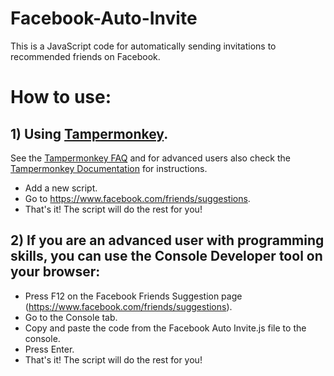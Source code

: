 # Facebook-Auto-Invite

This is a JavaScript code for automatically sending invitations to recommended friends on Facebook.


# How to use:

## 1) Using <a href="https://www.tampermonkey.net/">Tampermonkey</a>.<br>
See the <a href="https://www.tampermonkey.net/faq.php">Tampermonkey FAQ</a> and for advanced users also check the <a href="https://www.tampermonkey.net/documentation.php">Tampermonkey Documentation</a>  for instructions.

* Add a new script.
* Go to https://www.facebook.com/friends/suggestions.
* That's it! The script will do the rest for you!


## 2) If you are an advanced user with programming skills, you can use the Console Developer tool on your browser:

* Press F12 on the Facebook Friends Suggestion page (https://www.facebook.com/friends/suggestions).
* Go to the Console tab.
* Copy and paste the code from the Facebook Auto Invite.js file to the console.
* Press Enter.
* That's it! The script will do the rest for you!
